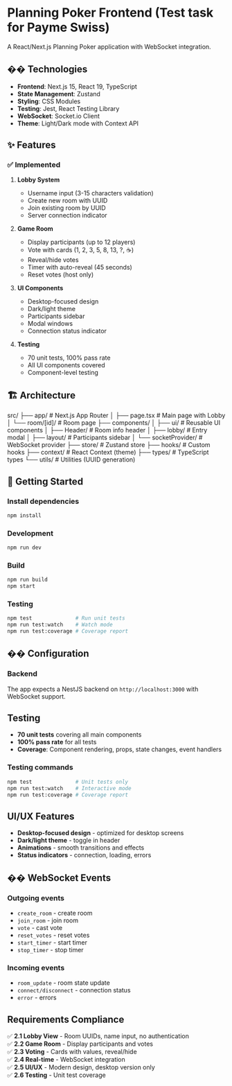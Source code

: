 # Planning Poker Frontend (Test task for Payme Swiss)

A React/Next.js Planning Poker application with WebSocket integration.

## �� Technologies

- **Frontend**: Next.js 15, React 19, TypeScript
- **State Management**: Zustand
- **Styling**: CSS Modules
- **Testing**: Jest, React Testing Library
- **WebSocket**: Socket.io Client
- **Theme**: Light/Dark mode with Context API

## ✨ Features

### ✅ Implemented

1. **Lobby System**
   - Username input (3-15 characters validation)
   - Create new room with UUID
   - Join existing room by UUID
   - Server connection indicator

2. **Game Room**
   - Display participants (up to 12 players)
   - Vote with cards (1, 2, 3, 5, 8, 13, ?, ☕️)
   - Reveal/hide votes
   - Timer with auto-reveal (45 seconds)
   - Reset votes (host only)

3. **UI Components**
   - Desktop-focused design
   - Dark/light theme
   - Participants sidebar
   - Modal windows
   - Connection status indicator

4. **Testing**
   - 70 unit tests, 100% pass rate
   - All UI components covered
   - Component-level testing

## 🏗️ Architecture

src/
├── app/ # Next.js App Router
│ ├── page.tsx # Main page with Lobby
│ └── room/[id]/ # Room page
├── components/
│ ├── ui/ # Reusable UI components
│ ├── Header/ # Room info header
│ ├── lobby/ # Entry modal
│ ├── layout/ # Participants sidebar
│ └── socketProvider/ # WebSocket provider
├── store/ # Zustand store
├── hooks/ # Custom hooks
├── context/ # React Context (theme)
├── types/ # TypeScript types
└── utils/ # Utilities (UUID generation)


## 🚀 Getting Started

### Install dependencies
```bash
npm install
```

### Development
```bash
npm run dev
```

### Build
```bash
npm run build
npm start
```

### Testing
```bash
npm test              # Run unit tests
npm run test:watch    # Watch mode
npm run test:coverage # Coverage report
```

## �� Configuration

### Backend
The app expects a NestJS backend on `http://localhost:3000` with WebSocket support.



## Testing

- **70 unit tests** covering all main components
- **100% pass rate** for all tests
- **Coverage**: Component rendering, props, state changes, event handlers

### Testing commands
```bash
npm test              # Unit tests only
npm run test:watch    # Interactive mode
npm run test:coverage # Coverage report
```

##  UI/UX Features

- **Desktop-focused design** - optimized for desktop screens
- **Dark/light theme** - toggle in header
- **Animations** - smooth transitions and effects
- **Status indicators** - connection, loading, errors

## �� WebSocket Events

### Outgoing events
- `create_room` - create room
- `join_room` - join room
- `vote` - cast vote
- `reset_votes` - reset votes
- `start_timer` - start timer
- `stop_timer` - stop timer

### Incoming events
- `room_update` - room state update
- `connect/disconnect` - connection status
- `error` - errors

## Requirements Compliance

✅ **2.1 Lobby View** - Room UUIDs, name input, no authentication  
✅ **2.2 Game Room** - Display participants and votes  
✅ **2.3 Voting** - Cards with values, reveal/hide  
✅ **2.4 Real-time** - WebSocket integration  
✅ **2.5 UI/UX** - Modern design, desktop version only  
✅ **2.6 Testing** - Unit test coverage  
